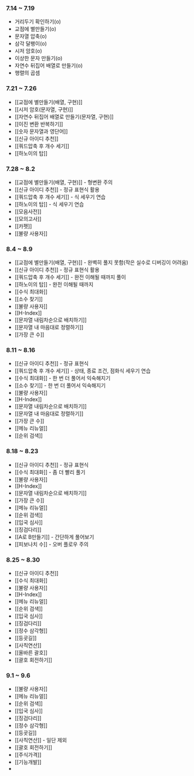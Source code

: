 ### **7.14 ~ 7.19**
- 거리두기 확인하기(o)
- 교점에 별만들기(o)
- 문자열 압축(o)
- 삼각 달팽이(o)
- 시저 암호(o)
- 이상한 문자 만들기(o)
- 자연수 뒤집어 배열로 만들기(o)
- 행렬의 곱셈
### **7.21 ~ 7.26**
- [[교점에 별만들기(배열, 구현)]]
- [[시저 암호(문자열, 구현)]]
- [[자연수 뒤집어 배열로 만들기(문자열, 구현)]]
- [[이진 변환 반복하기]]
- [[숫자 문자열과 영단어]]
- [[신규 아이디 추천]]
- [[쿼드압축 후 개수 세기]]
- [[하노이의 탑]]

### **7.28 ~ 8.2**
- [[교점에 별만들기(배열, 구현)]] - 형변환 주의
- [[신규 아이디 추천]] - 정규 표현식 활용
- [[쿼드압축 후 개수 세기]] - 식 세우기 연습
- [[하노이의 탑]] - 식 세우기 연습
- [[모음사전]]
- [[모의고사]]
- [[카펫]]
- [[불량 사용자]]
### **8.4 ~ 8.9**
- [[교점에 별만들기(배열, 구현)]] - 완벽히 풀지 못함(작은 실수로 디버깅이 어려움)
- [[신규 아이디 추천]] - 정규 표현식 활용
- [[쿼드압축 후 개수 세기]] - 완전 이해될 때까지 풀이
- [[하노이의 탑]] - 완전 이해될 때까지
- [[수식 최대화]]
- [[소수 찾기]]
- [[불량 사용자]]
- [[H-Index]]
- [[문자열 내림차순으로 배치하기]]
- [[문자열 내 마음대로 정렬하기]]
- [[가장 큰 수]]
### **8.11 ~ 8.16**
- [[신규 아이디 추천]] - 정규 표현식
- [[쿼드압축 후 개수 세기]] - 상태, 종료 조건, 점화식 세우기 연습
- [[수식 최대화]] - 한 번 더 풀어서 익숙해지기
- [[소수 찾기]] - 한 번 더 풀어서 익숙해지기 
- [[불량 사용자]] 
- [[H-Index]]
- [[문자열 내림차순으로 배치하기]]
- [[문자열 내 마음대로 정렬하기]]
- [[가장 큰 수]]
- [[메뉴 리뉴얼]]
- [[순위 검색]]

### **8.18 ~ 8.23**
- [[신규 아이디 추천]] - 정규 표현식
- [[수식 최대화]] - 좀 더 빨리 풀기
- [[불량 사용자]]
- [[H-Index]] 
- [[문자열 내림차순으로 배치하기]]
- [[가장 큰 수]]
- [[메뉴 리뉴얼]]
- [[순위 검색]]
- [[입국 심사]]
- [[징검다리]]
- [[A로 B만들기]] - 간단하게 풀어보기
- [[피보나치 수]] - 오버 플로우 주의

### **8.25 ~ 8.30**
- [[신규 아이디 추천]]
- [[수식 최대화]]
- [[불량 사용자]]
- [[H-Index]]
- [[메뉴 리뉴얼]]
- [[순위 검색]]
- [[입국 심사]]
- [[징검다리]]
- [[정수 삼각형]]
- [[등굣길]]
- [[사칙연산]]
- [[올바른 괄호]]
- [[괄호 회전하기]]

### 9.1 ~ 9.6
- [[불량 사용자]]
- [[메뉴 리뉴얼]]
- [[순위 검색]]
- [[입국 심사]] 
- [[징검다리]]
- [[정수 삼각형]]
- [[등굣길]]
- [[사칙연산]] - 일단 제외
- [[괄호 회전하기]]
- [[주식가격]]
- [[기능개발]]
- 